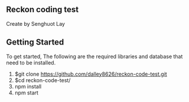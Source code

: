 ## Reckon coding test

Create by Senghuot Lay

## Getting Started
To get started, The following are the required libraries and database that need to be installed.
  1. $git clone https://github.com/dalley8626/reckon-code-test.git 
  2. $cd reckon-code-test/
  3. npm install
  4. npm start
